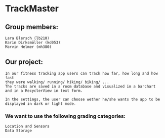 # TrackMaster

## Group members:

    Lara Blersch (lb210)
    Karin Dirksmöller (kd053)
    Marvin Helmer (mh380)

## Our project:

    In our fitness tracking app users can track how far, how long and how fast
    they were walking/ running/ hiking/ biking/ ...
    The tracks are saved in a room database and visualized in a barchart and in a RecyclerView in text form.

    In the settings, the user can choose wether he/she wants the app to be displayed in dark or light mode.

### We want to use the following grading categories:

    Location and Sensors
    Data Storage
